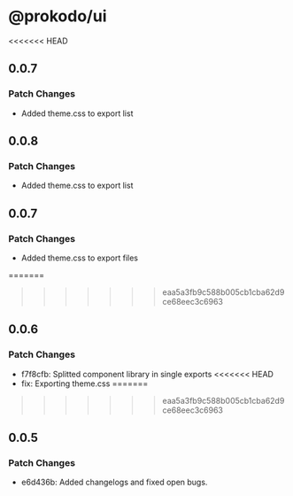 # @prokodo/ui

<<<<<<< HEAD
## 0.0.7

### Patch Changes

- Added theme.css to export list

## 0.0.8

### Patch Changes

- Added theme.css to export list

## 0.0.7

### Patch Changes

- Added theme.css to export files

=======
>>>>>>> eaa5a3fb9c588b005cb1cba62d9ce68eec3c6963
## 0.0.6

### Patch Changes

- f7f8cfb: Splitted component library in single exports
<<<<<<< HEAD
- fix: Exporting theme.css
=======
>>>>>>> eaa5a3fb9c588b005cb1cba62d9ce68eec3c6963

## 0.0.5

### Patch Changes

- e6d436b: Added changelogs and fixed open bugs.
